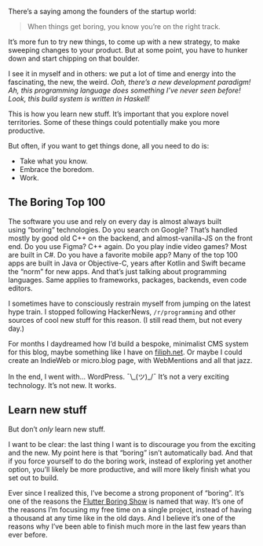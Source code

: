 There’s a saying among the founders of the startup world:

> When things get boring, you know you’re on the right track.

It’s more fun to try new things, to come up with a new strategy, to make
sweeping changes to your product. But at some point, you have to hunker
down and start chipping on that boulder.

I see it in myself and in others: we put a lot of time and energy
into the fascinating, the new, the weird. *Ooh, there’s a new
development paradigm! Ah, this programming language does something I’ve
never seen before! Look, this build system is written in Haskell!*

This is how you learn new stuff. It’s important that you explore novel
territories. Some of these things could potentially make you more
productive.

But often, if you want to get things done, all you need to do is:

-   Take what you know.
-   Embrace the boredom.
-   Work.

## The Boring Top 100

The software you use and rely on every day is almost always built
using “boring” technologies. Do you search on Google? That’s handled
mostly by good old C++ on the backend, and almost-vanilla-JS on the
front end. Do you use Figma? C++ again. Do you play indie video games?
Most are built in C\#. Do you have a favorite mobile app? Many of the
top 100 apps are built in Java or Objective-C, years after Kotlin and
Swift became the “norm” for new apps. And that’s just talking about
programming languages. Same applies to frameworks, packages,
backends, even code editors.

I sometimes have to consciously restrain myself from jumping on the
latest hype train. I stopped following HackerNews, `/r/programming` and
other sources of cool new stuff for this reason. (I still read them, but
not every day.)

For months I daydreamed how I’d build a bespoke, minimalist CMS system
for this blog, maybe something like I have on
[filiph.net](https://filiph.net). Or maybe I could create an IndieWeb or
micro.blog page, with WebMentions and all that jazz.

In the end, I went with... WordPress. ¯\\\_(ツ)\_/¯ It’s not a very
exciting technology. It’s not new. It works.

## Learn new stuff

But don’t *only* learn new stuff.


I want to be clear: the last thing I want is to discourage you from the
exciting and the new. My point here is that “boring” isn’t automatically
bad. And that if you force yourself to do the boring work, instead of
exploring yet another option, you’ll likely be more productive, and will
more likely finish what you set out to build.

Ever since I realized this, I’ve become a strong proponent of “boring”.
It’s one of the reasons the [Flutter Boring
Show](https://www.youtube.com/playlist?list=PLOU2XLYxmsIK0r_D-zWcmJ1plIcDNnRkK)
is named that way. It’s one of the reasons I’m focusing my free time on
a single project, instead of having a thousand at any time like in the
old days. And I believe it’s one of the reasons why I’ve been able to
finish much more in the last few years than ever before.

